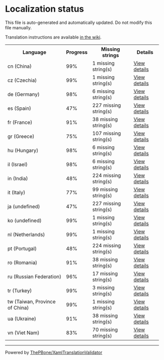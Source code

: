 # Localization status

This file is auto-generated and automatically updated. Do not modify this file manually.

Translation instructions are available [in the wiki](https://github.com/ThePBone/GalaxyBudsClient/wiki/3.-How-to-help-with-translations).

<table>
<tr><th>Language</th><th>Progress</th><th>Missing strings</th><th>Details</th></tr>
<tr><td>cn (China)</td><td>99%</td><td>1 missing string(s)</td><td><a href="cn.md">View details</a></td></tr>
<tr><td>cz (Czechia)</td><td>99%</td><td>1 missing string(s)</td><td><a href="cz.md">View details</a></td></tr>
<tr><td>de (Germany)</td><td>98%</td><td>6 missing string(s)</td><td><a href="de.md">View details</a></td></tr>
<tr><td>es (Spain)</td><td>47%</td><td>227 missing string(s)</td><td><a href="es.md">View details</a></td></tr>
<tr><td>fr (France)</td><td>91%</td><td>38 missing string(s)</td><td><a href="fr.md">View details</a></td></tr>
<tr><td>gr (Greece)</td><td>75%</td><td>107 missing string(s)</td><td><a href="gr.md">View details</a></td></tr>
<tr><td>hu (Hungary)</td><td>98%</td><td>6 missing string(s)</td><td><a href="hu.md">View details</a></td></tr>
<tr><td>il (Israel)</td><td>98%</td><td>6 missing string(s)</td><td><a href="il.md">View details</a></td></tr>
<tr><td>in (India)</td><td>48%</td><td>224 missing string(s)</td><td><a href="in.md">View details</a></td></tr>
<tr><td>it (Italy)</td><td>77%</td><td>99 missing string(s)</td><td><a href="it.md">View details</a></td></tr>
<tr><td>ja (undefined)</td><td>47%</td><td>227 missing string(s)</td><td><a href="ja.md">View details</a></td></tr>
<tr><td>ko (undefined)</td><td>99%</td><td>1 missing string(s)</td><td><a href="ko.md">View details</a></td></tr>
<tr><td>nl (Netherlands)</td><td>99%</td><td>1 missing string(s)</td><td><a href="nl.md">View details</a></td></tr>
<tr><td>pt (Portugal)</td><td>48%</td><td>224 missing string(s)</td><td><a href="pt.md">View details</a></td></tr>
<tr><td>ro (Romania)</td><td>91%</td><td>38 missing string(s)</td><td><a href="ro.md">View details</a></td></tr>
<tr><td>ru (Russian Federation)</td><td>96%</td><td>17 missing string(s)</td><td><a href="ru.md">View details</a></td></tr>
<tr><td>tr (Turkey)</td><td>99%</td><td>3 missing string(s)</td><td><a href="tr.md">View details</a></td></tr>
<tr><td>tw (Taiwan, Province of China)</td><td>99%</td><td>1 missing string(s)</td><td><a href="tw.md">View details</a></td></tr>
<tr><td>ua (Ukraine)</td><td>91%</td><td>38 missing string(s)</td><td><a href="ua.md">View details</a></td></tr>
<tr><td>vn (Viet Nam)</td><td>83%</td><td>70 missing string(s)</td><td><a href="vn.md">View details</a></td></tr>

</table>

__________

Powered by [ThePBone/XamlTranslationValidator](https://github.com/ThePBone/XamlTranslationValidator)
